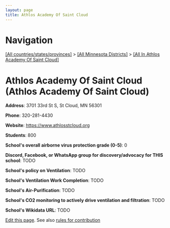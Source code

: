 ```yaml
---
layout: page
title: Athlos Academy Of Saint Cloud
---
```

# Navigation

[[All countries/states/provinces]](../../..) > [[All Minnesota Districts]](../..) > [[All In Athlos Academy Of Saint Cloud]](..)

# Athlos Academy Of Saint Cloud (Athlos Academy Of Saint Cloud)

**Address**: 3701 33rd St S, St Cloud, MN 56301

**Phone**: 320-281-4430

**Website**: <https://www.athlosstcloud.org>

**Students**: 800

**School's overall airborne virus protection grade (0-5)**: 0

**Discord, Facebook, or WhatsApp group for discovery/advocacy for THIS school**: TODO

**School's policy on Ventilation**: TODO

**School's Ventilation Work Completion**: TODO

**School's Air-Purification**: TODO

**School's CO2 monitoring to actively drive ventilation and filtration**: TODO

**School's Wikidata URL**: TODO


[Edit this page](https://github.com/ventilate-schools/MN/edit/main/./Athlos_Academy_Of_Saint_Cloud/Athlos_Academy_Of_Saint_Cloud.md). See also [rules for contribution](../../../contribution-rules/)